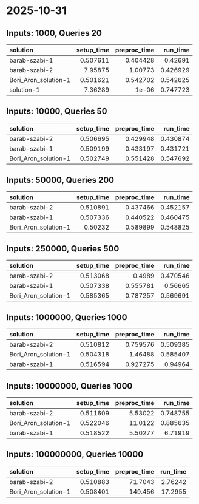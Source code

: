 # 2025-10-31

## Inputs: 1000, Queries 20

| solution             |   setup_time |   preproc_time |   run_time |
|:---------------------|-------------:|---------------:|-----------:|
| barab-szabi-1        |     0.507611 |       0.404428 |   0.42691  |
| barab-szabi-2        |     7.95875  |       1.00773  |   0.426929 |
| Bori_Aron_solution-1 |     0.501621 |       0.542702 |   0.542625 |
| solution-1           |     7.36289  |       1e-06    |   0.747723 |

## Inputs: 10000, Queries 50

| solution             |   setup_time |   preproc_time |   run_time |
|:---------------------|-------------:|---------------:|-----------:|
| barab-szabi-2        |     0.506695 |       0.429948 |   0.430874 |
| barab-szabi-1        |     0.509199 |       0.433197 |   0.431721 |
| Bori_Aron_solution-1 |     0.502749 |       0.551428 |   0.547692 |

## Inputs: 50000, Queries 200

| solution             |   setup_time |   preproc_time |   run_time |
|:---------------------|-------------:|---------------:|-----------:|
| barab-szabi-2        |     0.510891 |       0.437466 |   0.452157 |
| barab-szabi-1        |     0.507336 |       0.440522 |   0.460475 |
| Bori_Aron_solution-1 |     0.50232  |       0.589899 |   0.548825 |

## Inputs: 250000, Queries 500

| solution             |   setup_time |   preproc_time |   run_time |
|:---------------------|-------------:|---------------:|-----------:|
| barab-szabi-2        |     0.513068 |       0.4989   |   0.470546 |
| barab-szabi-1        |     0.507338 |       0.555781 |   0.56665  |
| Bori_Aron_solution-1 |     0.585365 |       0.787257 |   0.569691 |

## Inputs: 1000000, Queries 1000

| solution             |   setup_time |   preproc_time |   run_time |
|:---------------------|-------------:|---------------:|-----------:|
| barab-szabi-2        |     0.510812 |       0.759576 |   0.509385 |
| Bori_Aron_solution-1 |     0.504318 |       1.46488  |   0.585407 |
| barab-szabi-1        |     0.516594 |       0.927275 |   0.94964  |

## Inputs: 10000000, Queries 1000

| solution             |   setup_time |   preproc_time |   run_time |
|:---------------------|-------------:|---------------:|-----------:|
| barab-szabi-2        |     0.511609 |        5.53022 |   0.748755 |
| Bori_Aron_solution-1 |     0.522046 |       11.0122  |   0.885635 |
| barab-szabi-1        |     0.518522 |        5.50277 |   6.71919  |

## Inputs: 100000000, Queries 10000

| solution             |   setup_time |   preproc_time |   run_time |
|:---------------------|-------------:|---------------:|-----------:|
| barab-szabi-2        |     0.510883 |        71.7043 |    2.76242 |
| Bori_Aron_solution-1 |     0.508401 |       149.456  |   17.2955  |